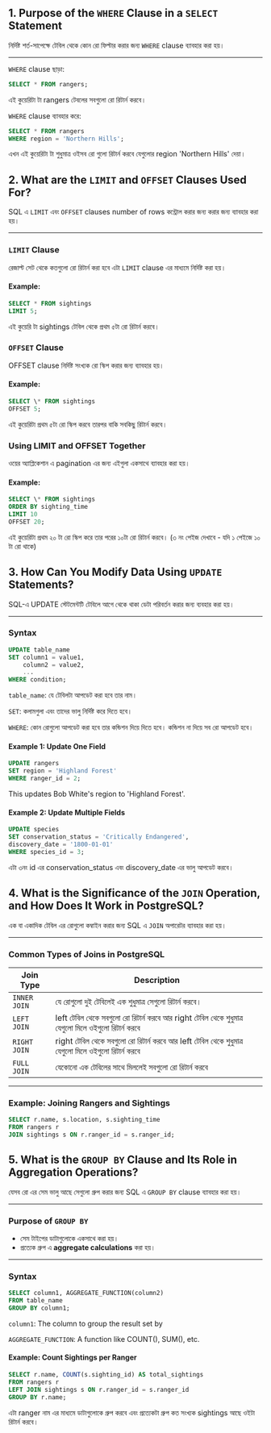 ## 1. Purpose of the `WHERE` Clause in a `SELECT` Statement

নির্দিষ্ট শর্ত-সাপেক্ষে টেবিল থেকে কোন রো ফিল্টার করার জন্য `WHERE` clause ব্যাবহার করা হয়।

---

`WHERE` clause ছাড়া:

```sql
SELECT * FROM rangers;
```

এই কুয়েরিটা টা rangers টেবলের সবগুলো রো রিটার্ন করবে।

`WHERE` clause ব্যাবহার করে:

```sql
SELECT * FROM rangers
WHERE region = 'Northern Hills';
```

এখন এই কুয়েরিটা টা শুধুমাত্র ওইসব রো গুলো রিটার্ন করবে যেগুলোর region 'Northern Hills' দেয়া।

## 2. What are the `LIMIT` and `OFFSET` Clauses Used For?

SQL এ `LIMIT` এবং `OFFSET` clauses number of rows কন্ট্রোল করার জন্য করার জন্য ব্যাবহার করা হয়।

---

### `LIMIT` Clause

রেজাল্ট সেট থেকে কতগুলো রো রিটার্ন করা হবে এটা `LIMIT` clause এর মাধ্যমে নির্দিষ্ট করা হয়।

#### Example:

```sql
SELECT * FROM sightings
LIMIT 5;
```

এই কুয়েরি টা sightings টেবিল থেকে প্রথম ৫টা রো রিটার্ন করবে।

### `OFFSET` Clause

OFFSET clause নির্দিষ্ট সংখ্যক রো স্কিপ করার জন্য ব্যাবহার হয়।

#### Example:

```sql
SELECT \* FROM sightings
OFFSET 5;
```

এই কুয়েরিটা প্রথম ৫টা রো স্কিপ করবে তারপর বাকি সবকিছু রিটার্ন করবে।

### Using LIMIT and OFFSET Together

ওয়ের অ্যাপ্লিকেশান এ pagination এর জন্য এইগুলা একসাথে ব্যাবহার করা হয়।

#### Example:

```sql
SELECT \* FROM sightings
ORDER BY sighting_time
LIMIT 10
OFFSET 20;
```

এই কুয়েরিটা প্রথম ২০ টা রো স্কিপ করে তার পরের ১০টা রো রিটার্ন করবে। (৩ নং পেইজ দেখাবে - যদি ১ পেইজে ১০ টা রো থাকে)

## 3. How Can You Modify Data Using `UPDATE` Statements?

SQL-এ UPDATE স্টেটমেন্টটি টেবিলে আগে থেকে থাকা ডেটা পরিবর্তন করার জন্য ব্যবহার করা হয়।

---

### Syntax

```sql
UPDATE table_name
SET column1 = value1,
    column2 = value2,
    ...
WHERE condition;
```

`table_name`: যে টেবিলটা আপডেট করা হবে তার নাম।

`SET`: কলামগুলা এবং তাদের ভালু নির্দিষ্ট করে দিতে হবে।

`WHERE`: কোন রোগুলো আপডেট করা হবে তার কন্ডিশন দিয়ে দিতে হবে। কন্ডিশন না দিয়ে সব রো আপডেট হবে।

#### Example 1: Update One Field

```sql
UPDATE rangers
SET region = 'Highland Forest'
WHERE ranger_id = 2;
```

This updates Bob White's region to 'Highland Forest'.

#### Example 2: Update Multiple Fields

```sql
UPDATE species
SET conservation_status = 'Critically Endangered',
discovery_date = '1800-01-01'
WHERE species_id = 3;
```

এটা ৩নং id এর conservation_status এবং discovery_date এর ভালু আপডেট করবে।

## 4. What is the Significance of the `JOIN` Operation, and How Does It Work in PostgreSQL?

এক বা একাদিক টেবিল এর রোগুলো কম্বাইন করার জন্য SQL এ `JOIN` অপারেটর ব্যাবহার করা হয়।

---

### Common Types of Joins in PostgreSQL

| Join Type    | Description                                                                                          |
| ------------ | ---------------------------------------------------------------------------------------------------- |
| `INNER JOIN` | যে রোগুলো দুই টেবিলেই এক শুধুমাত্র সেগুলো রিটার্ন করবে।                                              |
| `LEFT JOIN`  | left টেবিল থেকে সবগুলো রো রিটার্ন করবে আর right টেবিল থেকে শুধুমাত্র যেগুলো মিলে ওইগুলো রিটার্ন করবে |
| `RIGHT JOIN` | right টেবিল থেকে সবগুলো রো রিটার্ন করবে আর left টেবিল থেকে শুধুমাত্র যেগুলো মিলে ওইগুলো রিটার্ন করবে |
| `FULL JOIN`  | যেকোনো এক টেবিলের সাথে মিললেই সবগুলো রো রিটার্ন করবে                                                 |

---

### Example: Joining Rangers and Sightings

```sql
SELECT r.name, s.location, s.sighting_time
FROM rangers r
JOIN sightings s ON r.ranger_id = s.ranger_id;
```

## 5. What is the `GROUP BY` Clause and Its Role in Aggregation Operations?

যেসব রো এর সেম ভালু আছে সেগুলো গ্রুপ করার জন্য SQL এ `GROUP BY` clause ব্যাবহার করা হয়।

---

### Purpose of `GROUP BY`

- সেম টাইপের ডাটাগুলোকে একসাথে করা হয়।
- প্রত্যেক গ্রুপ এ **aggregate calculations** করা হয়।

---

### Syntax

```sql
SELECT column1, AGGREGATE_FUNCTION(column2)
FROM table_name
GROUP BY column1;
```

`column1`: The column to group the result set by

`AGGREGATE_FUNCTION`: A function like COUNT(), SUM(), etc.

#### Example: Count Sightings per Ranger

```sql
SELECT r.name, COUNT(s.sighting_id) AS total_sightings
FROM rangers r
LEFT JOIN sightings s ON r.ranger_id = s.ranger_id
GROUP BY r.name;
```

এটা ranger নাম এর মাধ্যমে ডাটাগুলোকে গ্রুপ করবে এবং প্রত্যেকটা গ্রুপ কত সংখ্যক sightings আছে ওইটা রিটার্ন করবে।
